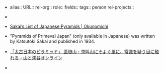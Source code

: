 - alias::
  URL::
  rel-org::
  role::
  fields::
  tags:: person
  rel-projects::

-
- [Sakai’s List of Japanese Pyramids | Okunomichi](https://okunomichi.wordpress.com/2013/06/29/sakais-pyramid-list/)
- "Pyramids of Primeval Japan" (only available in Japanese) was written by Katsutoki Sakai and published in 1934.
- [「太古日本のピラミッド」 葦嶽山・鬼叫山にそよぐ風に、常識を疑う目に触れる - 山と溪谷オンライン](https://www.yamakei-online.com/yama-ya/detail.php?id=933)
-
